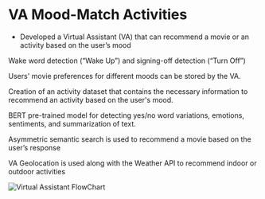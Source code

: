 # VA Mood-Match Activities
* Developed a Virtual Assistant (VA) that can recommend a movie or an activity based on the user’s mood

Wake word detection (“Wake Up”) and signing-off detection (“Turn Off”)

Users' movie preferences for different moods can be stored by the VA.

Creation of an activity dataset that contains the necessary information to recommend an activity based on the user's mood.

BERT pre-trained model for detecting yes/no word variations, emotions, sentiments, and summarization of text.

Asymmetric semantic search is used to recommend a movie based on the user’s response

VA Geolocation is used along with the Weather API to recommend indoor or outdoor activities

![Virtual Assistant FlowChart](https://github.com/lamk0006/VA_Mood-Match_Activities/assets/48664931/5d7f4892-4002-482b-8f48-e4194e6fec3a)

